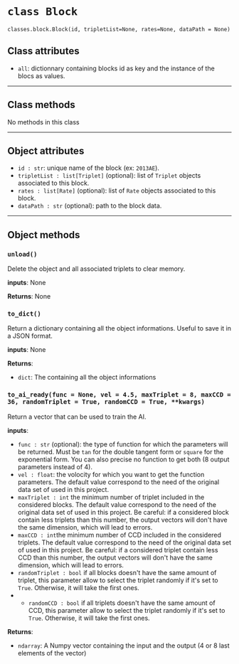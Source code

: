 # `class Block`

`classes.block.Block(id, tripletList=None, rates=None, dataPath = None)`

## Class attributes

- `all`: dictionnary containing blocks id as key and the instance of the blocs as values.

---

## Class methods

No methods in this class

---

## Object attributes

- `id : str`: unique name of the block (ex: `2013AE`).
- `tripletList : list[Triplet]` (optional): list of `Triplet` objects associated to this block.
- `rates : list[Rate]` (optional): list of `Rate` objects associated to this block.
- `dataPath : str` (optional): path to the block data.

---

## Object methods

### `unload()`

Delete the object and all associated triplets to clear memory.

**inputs**: None

**Returns**: None

### `to_dict()`

Return a dictionary containing all the object informations. Useful to save it in a JSON format.

**inputs**: None

**Returns**:

- `dict`: The containing all the object informations

### `to_ai_ready(func = None, vel = 4.5, maxTriplet = 8, maxCCD = 36, randomTriplet = True, randomCCD = True, **kwargs)`

Return a vector that can be used to train the AI.

**inputs**:

- `func : str` (optional): the type of function for which the parameters will be returned. Must be `tan` for the double tangent form or `square` for the exponential form. You can also precise no function to get both (8 output parameters instead of 4).
- `vel : float`: the volocity for which you want to get the function parameters. The default value correspond to the need of the original data set of used in this project.
- `maxTriplet : int` the minimum number of triplet included in the considered blocks. The default value correspond to the need of the original data set of used in this project. Be careful: if a considered block contain less triplets than this number, the output vectors will don't have the same dimension, which will lead to errors.
- `maxCCD : int`the minimum number of CCD included in the considered triplets. The default value correspond to the need of the original data set of used in this project. Be careful: if a considered triplet contain less CCD than this number, the output vectors will don't have the same dimension, which will lead to errors.
- `randomTriplet : bool` if all blocks doesn't have the same amount of triplet, this parameter allow to select the triplet randomly if it's set to `True`. Otherwise, it will take the first ones.
- - `randomCCD : bool` if all triplets doesn't have the same amount of CCD, this parameter allow to select the triplet randomly if it's set to `True`. Otherwise, it will take the first ones.

**Returns**:

- `ndarray`: A Numpy vector containing the input and the output (4 or 8 last elements of the vector)
